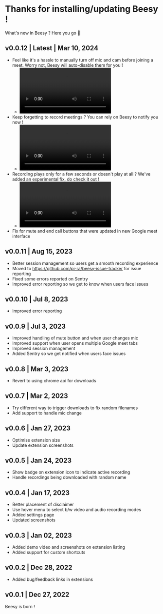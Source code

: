 # Thanks for installing/updating Beesy ! 

What's new in Beesy ? Here you go 🎉

## v0.0.12 | Latest | Mar 10, 2024
- Feel like it's a hassle to manually turn off mic and cam before joining a meet. Worry not, Beesy will auto-disable them for you !
  - <video src="https://github.com/pi-ra/beesy-issue-tracker/assets/7107647/0253db9d-1e3e-4773-b2a3-c55ec9ca68dc"></video>
- Keep forgetting to record meetings ? You can rely on Beesy to notify you now !
  - <video src="https://github.com/pi-ra/beesy-issue-tracker/assets/7107647/f245be12-119f-42bc-883e-cb2a53f65f51"></video>
- Recording plays only for a few seconds or doesn't play at all ? We've added an experimental fix, do check it out !
  - <video src="https://github.com/pi-ra/beesy-issue-tracker/assets/7107647/5083e3bd-9e56-4a82-a503-77df1cb19e0a"></video>
- Fix for mute and end call buttons that were updated in new Google meet interface 

## v0.0.11 | Aug 15, 2023
- Better session management so users get a smooth recording experience 
- Moved to https://github.com/pi-ra/beesy-issue-tracker for issue reporting
- Fixed some errors reported on Sentry
- Improved error reporting so we get to know when users face issues

## v0.0.10 | Jul 8, 2023
- Improved error reporting

## v0.0.9 | Jul 3, 2023
- Improved handling of mute button and when user changes mic
- Improved support when user opens multiple Google meet tabs
- Improved session management
- Added Sentry so we get notified when users face issues

## v0.0.8 | Mar 3, 2023
- Revert to using chrome api for downloads

## v0.0.7 | Mar 2, 2023
- Try different way to trigger downloads to fix random filenames
- Add support to handle mic change 

## v0.0.6 | Jan 27, 2023
- Optimise extension size
- Update extension screenshots

## v0.0.5 | Jan 24, 2023
- Show badge on extension icon to indicate active recording
- Handle recordings being downloaded with random name

## v0.0.4 | Jan 17, 2023
- Better placement of disclaimer
- Use hover menu to select b/w video and audio recording modes
- Added settings page  
- Updated screenshots

## v0.0.3 | Jan 02, 2023
- Added demo video and screenshots on extension listing
- Added support for custom shortcuts

## v0.0.2 | Dec 28, 2022
- Added bug/feedback links in extensions

## v0.0.1 | Dec 27, 2022 
Beesy is born !
